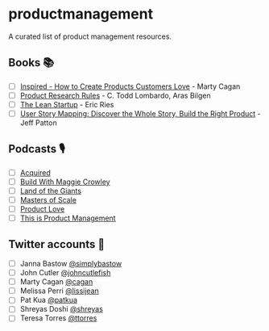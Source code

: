 # productmanagement
A curated list of product management resources.

## Books 📚
 - [ ] [Inspired - How to Create Products Customers Love](https://www.amazon.com/Inspired-Create-Products-Customers-Love/dp/0981690408) - Marty Cagan
 - [ ] [Product Research Rules](https://www.oreilly.com/library/view/product-research-rules/9781492049463/) - C. Todd Lombardo, Aras Bilgen
 - [ ] [The Lean Startup](https://www.amazon.com/Lean-Startup-Entrepreneurs-Continuous-Innovation/dp/0307887898) - Eric Ries
 - [ ] [User Story Mapping: Discover the Whole Story, Build the Right Product](https://www.amazon.com/User-Story-Mapping-Discover-Product/dp/1491904909/ref=as_sl_pc_qf_sp_asin_til?tag=jefpatass-20&linkCode=w00&linkId=NX2UXYQEFAANOFPO&creativeASIN=1491904909) - Jeff Patton
 
## Podcasts 🎙️
 - [ ] [Acquired](https://www.acquired.fm/)
 - [ ] [Build With Maggie Crowley](https://podcasts.apple.com/us/podcast/build-with-maggie-crowley/id1445050691)
 - [ ] [Land of the Giants](https://www.vox.com/land-of-the-giants-podcast)
 - [ ] [Masters of Scale](https://itunes.apple.com/us/podcast/masters-of-scale-with-reid-hoffman/id1227971746?mt=2)
 - [ ] [Product Love](https://podcasts.apple.com/us/podcast/product-love/id1343610309)
 - [ ] [This is Product Management](https://podcasts.apple.com/us/podcast/this-is-product-management/id975284403)

## Twitter accounts 📱 
 - [ ] Janna Bastow [@simplybastow](https://twitter.com/simplybastow)
 - [ ] John Cutler [@johncutlefish](https://twitter.com/johncutlefish)
 - [ ] Marty Cagan [@cagan](https://twitter.com/cagan)
 - [ ] Melissa Perri [@lissijean](https://twitter.com/lissijean)
 - [ ] Pat Kua [@patkua](https://twitter.com/patkua)
 - [ ] Shreyas Doshi [@shreyas](https://twitter.com/shreyas)
 - [ ] Teresa Torres [@ttorres](https://twitter.com/ttorres)
